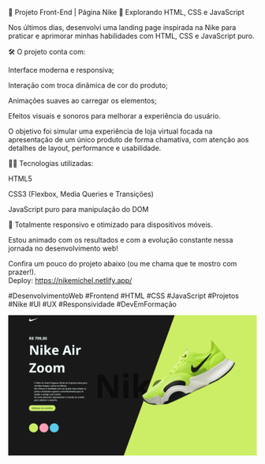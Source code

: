 🎯 Projeto Front-End | Página Nike
🚀 Explorando HTML, CSS e JavaScript

Nos últimos dias, desenvolvi uma landing page inspirada na Nike para praticar e aprimorar minhas habilidades com HTML, CSS e JavaScript puro.

🛠️ O projeto conta com:

Interface moderna e responsiva;

Interação com troca dinâmica de cor do produto;

Animações suaves ao carregar os elementos;

Efeitos visuais e sonoros para melhorar a experiência do usuário.

O objetivo foi simular uma experiência de loja virtual focada na apresentação de um único produto de forma chamativa, com atenção aos detalhes de layout, performance e usabilidade.

👨‍💻 Tecnologias utilizadas:

HTML5

CSS3 (Flexbox, Media Queries e Transições)

JavaScript puro para manipulação do DOM

📱 Totalmente responsivo e otimizado para dispositivos móveis.

Estou animado com os resultados e com a evolução constante nessa jornada no desenvolvimento web!

Confira um pouco do projeto abaixo (ou me chama que te mostro com prazer!).<br>
Deploy: https://nikemichel.netlify.app/

#DesenvolvimentoWeb #Frontend #HTML #CSS #JavaScript #Projetos #Nike #UI #UX #Responsividade #DevEmFormação

<img src="deploy.PNG">
